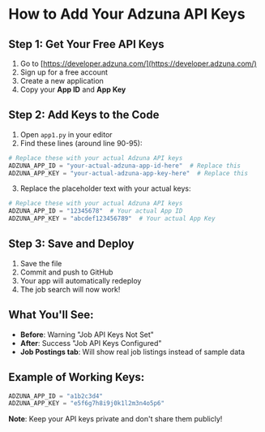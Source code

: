 # How to Add Your Adzuna API Keys

## Step 1: Get Your Free API Keys
1. Go to [https://developer.adzuna.com/](https://developer.adzuna.com/)
2. Sign up for a free account
3. Create a new application
4. Copy your **App ID** and **App Key**

## Step 2: Add Keys to the Code
1. Open `app1.py` in your editor
2. Find these lines (around line 90-95):
```python
# Replace these with your actual Adzuna API keys
ADZUNA_APP_ID = "your-actual-adzuna-app-id-here"  # Replace this
ADZUNA_APP_KEY = "your-actual-adzuna-app-key-here"  # Replace this
```

3. Replace the placeholder text with your actual keys:
```python
# Replace these with your actual Adzuna API keys
ADZUNA_APP_ID = "12345678"  # Your actual App ID
ADZUNA_APP_KEY = "abcdef123456789"  # Your actual App Key
```

## Step 3: Save and Deploy
1. Save the file
2. Commit and push to GitHub
3. Your app will automatically redeploy
4. The job search will now work!

## What You'll See:
- **Before**: Warning "Job API Keys Not Set"
- **After**: Success "Job API Keys Configured"
- **Job Postings tab**: Will show real job listings instead of sample data

## Example of Working Keys:
```python
ADZUNA_APP_ID = "a1b2c3d4"
ADZUNA_APP_KEY = "e5f6g7h8i9j0k1l2m3n4o5p6"
```

**Note**: Keep your API keys private and don't share them publicly!
